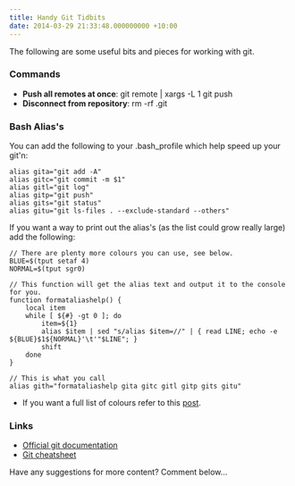 ```yaml
---
title: Handy Git Tidbits
date: 2014-03-29 21:33:48.000000000 +10:00
---
```

The following are some useful bits and pieces for working with git.

### Commands

-	**Push all remotes at once**: git remote | xargs -L 1 git push
-	**Disconnect from repository**: rm -rf .git

### Bash Alias's

You can add the following to your .bash_profile which help speed up your git'n:

```
alias gita="git add -A"
alias gitc="git commit -m $1"
alias gitl="git log"
alias gitp="git push"
alias gits="git status"
alias gitu="git ls-files . --exclude-standard --others"
```

If you want a way to print out the alias's (as the list could grow really large) add the following:

```
// There are plenty more colours you can use, see below.
BLUE=$(tput setaf 4)
NORMAL=$(tput sgr0)

// This function will get the alias text and output it to the console for you.
function formataliashelp() {
	local item
	while [ ${#} -gt 0 ]; do
		item=${1}
		alias $item | sed "s/alias $item=//" | { read LINE; echo -e ${BLUE}$1${NORMAL}'\t'"$LINE"; }
		shift
	done
}

// This is what you call
alias gith="formataliashelp gita gitc gitl gitp gits gitu"
```

- If you want a full list of colours refer to this [post](http://blog.shaydesdsgn.com/bash-prompt-console-colours/).

### Links
- [Official git documentation ](http://git-scm.com/documentation)
- [Git cheatsheet](http://ndpsoftware.com/git-cheatsheet.html)

Have any suggestions for more content? Comment below...
